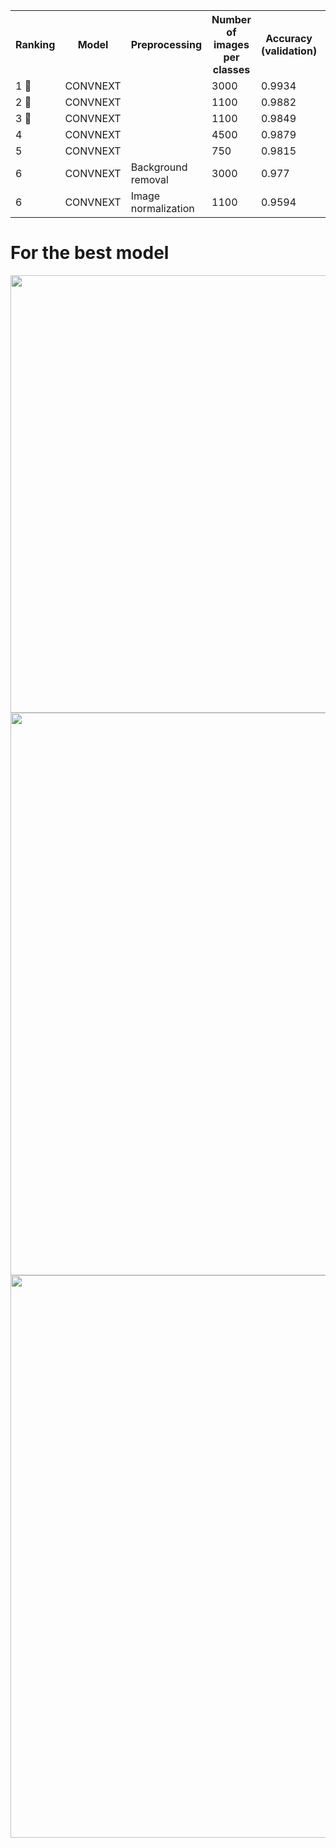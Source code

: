 <table>
  <tr>
    <th>Ranking</th>
    <th>Model</th>
    <th>Preprocessing</th>
    <th>Number of images per classes</th>
    <th>Accuracy (validation)</th>
    <th>Size image</th>
    <th>Time (in minutes)</th>
  </tr>

  <tr>
    <td>1 🥇</td>
    <td>CONVNEXT</td>
    <td></td>
    <td>3000</td>
    <td>0.9934</td>
    <td>128x128</td>
    <td>180</td>
  </tr>
  <tr>
    <td>2 🥈</td>
    <td>CONVNEXT</td>
    <td></td>
    <td>1100</td>
    <td>0.9882</td>
    <td>224x224</td>
    <td>150</td>
  </tr>
   <tr>
    <td>3 🥉</td>
    <td>CONVNEXT</td>
    <td></td>
    <td>1100</td>
    <td>0.9849</td>
    <td>128x128</td>
    <td>50</td>
  </tr>
  <tr>
    <td>4</td>
    <td>CONVNEXT</td>
    <td></td>
    <td>4500</td>
    <td>0.9879</td>
    <td>64x64</td>
    <td>120</td>
  </tr>
  <tr>
    <td>5</td>
    <td>CONVNEXT</td>
    <td></td>
    <td>750</td>
    <td>0.9815</td>
    <td>224x224</td>
    <td>80</td>
  </tr>
  <tr>
    <td>6</td>
    <td>CONVNEXT</td>
    <td>Background removal</td>
    <td>3000</td>
    <td>0.977</td>
    <td>128x128</td>
    <td>144</td>
  </tr>
  <tr>
    <td>6</td>
    <td>CONVNEXT</td>
    <td>Image normalization</td>
    <td>1100</td>
    <td>0.9594</td>
    <td>128x128</td>
    <td>65</td>
  </tr>
</table>

# For the best model

<img src="https://user-images.githubusercontent.com/28403617/191069857-fb745914-1c8c-48fb-9a43-0fdb2c9981cd.png" height="700" width="700" />

<img src="https://user-images.githubusercontent.com/28403617/191049696-e7e84f0b-36d1-4ac1-9514-abe275d0aea0.png" width="900" />


<img src="https://user-images.githubusercontent.com/28403617/191049846-594fe8d6-5de5-4280-8004-d1a722467089.png" width="900" />
